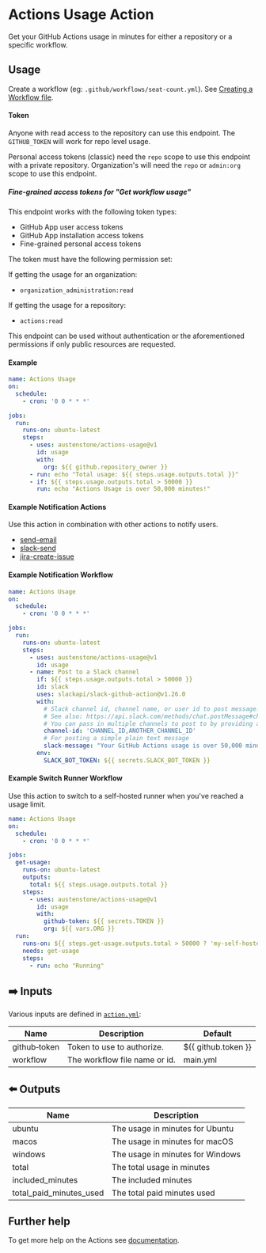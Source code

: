 # Actions Usage Action

Get your GitHub Actions usage in minutes for either a repository or a specific workflow.

## Usage
Create a workflow (eg: `.github/workflows/seat-count.yml`). See [Creating a Workflow file](https://help.github.com/en/articles/configuring-a-workflow#creating-a-workflow-file).

#### Token

Anyone with read access to the repository can use this endpoint. 
The `GITHUB_TOKEN` will work for repo level usage.

Personal access tokens (classic) need the `repo` scope to use this endpoint with a private repository. Organization's will need the `repo` or `admin:org` scope to use this endpoint.

##### Fine-grained access tokens for "Get workflow usage"

This endpoint works with the following token types:

* GitHub App user access tokens
* GitHub App installation access tokens
* Fine-grained personal access tokens

The token must have the following permission set:

If getting the usage for an organization:

* `organization_administration:read`

If getting the usage for a repository:

* `actions:read`

This endpoint can be used without authentication or the aforementioned permissions if only public resources are requested.

#### Example
```yml
name: Actions Usage
on:
  schedule:
    - cron: '0 0 * * *'

jobs:
  run:
    runs-on: ubuntu-latest
    steps:
      - uses: austenstone/actions-usage@v1
        id: usage
        with:
          org: ${{ github.repository_owner }}
      - run: echo "Total usage: ${{ steps.usage.outputs.total }}"
      - if: ${{ steps.usage.outputs.total > 50000 }}
        run: echo "Actions Usage is over 50,000 minutes!"
```

#### Example Notification Actions

Use this action in combination with other actions to notify users.

- [send-email](https://github.com/marketplace/actions/send-email)
- [slack-send](https://github.com/marketplace/actions/slack-send)
- [jira-create-issue](https://github.com/marketplace/actions/jira-create-issue)

#### Example Notification Workflow

```yml
name: Actions Usage
on:
  schedule:
    - cron: '0 0 * * *'

jobs:
  run:
    runs-on: ubuntu-latest
    steps:
      - uses: austenstone/actions-usage@v1
        id: usage
      - name: Post to a Slack channel
        if: ${{ steps.usage.outputs.total > 50000 }}
        id: slack
        uses: slackapi/slack-github-action@v1.26.0
        with:
          # Slack channel id, channel name, or user id to post message.
          # See also: https://api.slack.com/methods/chat.postMessage#channels
          # You can pass in multiple channels to post to by providing a comma-delimited list of channel IDs.
          channel-id: 'CHANNEL_ID,ANOTHER_CHANNEL_ID'
          # For posting a simple plain text message
          slack-message: "Your GitHub Actions usage is over 50,000 minutes!"
        env:
          SLACK_BOT_TOKEN: ${{ secrets.SLACK_BOT_TOKEN }}
```

#### Example Switch Runner Workflow

Use this action to switch to a self-hosted runner when you've reached a usage limit.

```yml
name: Actions Usage
on:
  schedule:
    - cron: '0 0 * * *'

jobs:
  get-usage:
    runs-on: ubuntu-latest
    outputs:
      total: ${{ steps.usage.outputs.total }}
    steps:
      - uses: austenstone/actions-usage@v1
        id: usage
        with:
          github-token: ${{ secrets.TOKEN }}
          org: ${{ vars.ORG }}
  run:
    runs-on: ${{ steps.get-usage.outputs.total > 50000 ? 'my-self-hosted-runner' : 'ubuntu-latest' }}
    needs: get-usage
    steps:
      - run: echo "Running"
```

## ➡️ Inputs
Various inputs are defined in [`action.yml`](action.yml):

| Name | Description | Default |
| --- | - | - |
| github&#x2011;token | Token to use to authorize. | ${{&nbsp;github.token&nbsp;}} |
| workflow | The workflow file name or id. | main.yml |

## ⬅️ Outputs
| Name | Description |
| --- | - |
| ubuntu | The usage in minutes for Ubuntu |
| macos | The usage in minutes for macOS |
| windows | The usage in minutes for Windows |
| total | The total usage in minutes |
| included_minutes | The included minutes |
| total_paid_minutes_used | The total paid minutes used |

## Further help
To get more help on the Actions see [documentation](https://docs.github.com/en/actions).
